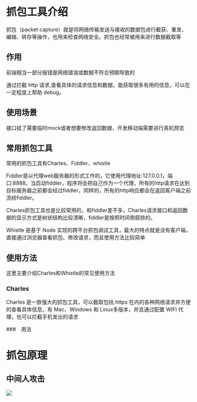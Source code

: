# 抓包工具介绍

抓包（packet capture）就是将网络传输发送与接收的数据包进行截获、重发、编辑、转存等操作，也用来检查网络安全。抓包也经常被用来进行数据截取等

## 作用

前端相当一部分报错是网络错误或数据不符合预期导致的

通过拦截 http 请求,查看具体的请求信息和数据，能获取很多有用的信息，可以在一定程度上帮助 debug。

## 使用场景

接口挂了需要临时mock或者想要修改返回数据、开发移动端需要进行真机预览

## 常用抓包工具

常用的抓包工具有Charles、Fiddler、whistle

Fiddler是以代理web服务器的形式工作的，它使用代理地址:127.0.0.1，端口:8888。当启动fiddler，程序将会把自己作为一个代理，所有的http请求在达到目标服务器之前都会经过fiddler，同样的，所有的http响应都会在返回客户端之前流经fiddler。

Charles抓包工具也是比较常用的，和fiddler差不多，Charles请求接口和返回数据的显示方式是树状结构比较清晰，fiddler是按照时间倒叙排的。

Whistle 是基于 Node 实现的跨平台抓包调试工具，最大的特点就是没有客户端，直接通过浏览器查看抓包、修改请求，而且使用方法比较简单

## 使用方法

这里主要介绍Charles和Whistle的常见使用方法

### Charles

Charles 是一款强大的抓包工具，可以截取包括 https 在内的各种网络请求并方便的查看具体信息，有 Mac、Windows 和 Linux多版本，并且通过配置 WIFI 代理，也可以拦截手机发出的请求

###　用法





# 抓包原理

## 中间人攻击

![](E:\练习\HTML\抓包\docs\fd25a614-9f8e-47b3-8d7c-a9a86b7ee587-10990593.jpg)

## 